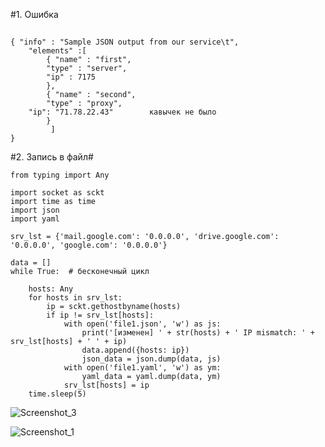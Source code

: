 
#1. Ошибка
##
```
{ "info" : "Sample JSON output from our service\t",
    "elements" :[
        { "name" : "first",
        "type" : "server",
        "ip" : 7175 
        },
        { "name" : "second",
        "type" : "proxy",
    "ip": "71.78.22.43"        кавычек не было
        }
    	 ]
}
```
#2. Запись в файл#
```
from typing import Any

import socket as sckt
import time as time
import json
import yaml

srv_lst = {'mail.google.com': '0.0.0.0', 'drive.google.com': '0.0.0.0', 'google.com': '0.0.0.0'}

data = []
while True:  # бесконечный цикл

    hosts: Any
    for hosts in srv_lst:
        ip = sckt.gethostbyname(hosts)
        if ip != srv_lst[hosts]:
            with open('file1.json', 'w') as js:
                print('[изменен] ' + str(hosts) + ' IP mismatch: ' + srv_lst[hosts] + ' ' + ip)
                data.append({hosts: ip})
                json_data = json.dump(data, js)
            with open('file1.yaml', 'w') as ym:
                yaml_data = yaml.dump(data, ym)
            srv_lst[hosts] = ip
    time.sleep(5)
```
![Screenshot_3](https://user-images.githubusercontent.com/87374285/139209570-a64c6b85-8ea9-432e-b2b1-47cbf5d77270.png)

![Screenshot_1](https://user-images.githubusercontent.com/87374285/139209905-58252bdc-3c18-42a8-b3e8-96fe92307345.png)

